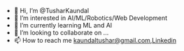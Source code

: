 - 👋 Hi, I’m @TusharKaundal
- 👀 I’m interested in AI/ML/Robotics/Web Development
- 🌱 I’m currently learning ML and AI
- 💞️ I’m looking to collaborate on ...
- 📫 How to reach me kaundaltushar@gmail.com,[Linkedin](https://in.linkedin.com/in/tushar-kaundal-9a2536170?trk=pulse-article_main-author-card)

<!---
TusharKaundal/TusharKaundal is a ✨ special ✨ repository because its `README.md` (this file) appears on your GitHub profile.
You can click the Preview link to take a look at your changes.
--->
